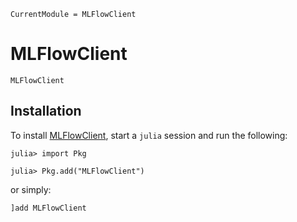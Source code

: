 ```@meta
CurrentModule = MLFlowClient
```

# MLFlowClient

```@docs
MLFlowClient
```

## Installation

To install [MLFlowClient](https://github.com/JuliaAI/MLFlowClient.jl), start a `julia` session and run the following:

``` julia-repl
julia> import Pkg

julia> Pkg.add("MLFlowClient")
```

or simply:

``` julia-repl
]add MLFlowClient
```
